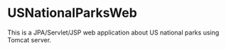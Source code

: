 # USNationalParksWeb
 This is a JPA/Servlet/JSP web application about US national parks using Tomcat server.
